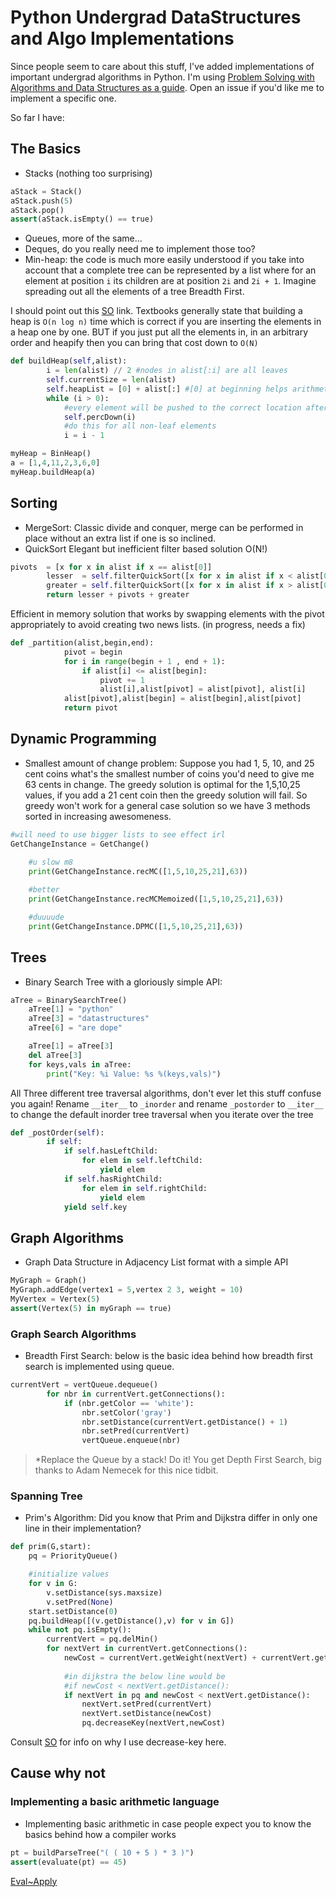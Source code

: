 # Python Undergrad DataStructures and Algo Implementations

Since people seem to care about this stuff, I've added implementations of
important undergrad algorithms in Python. I'm using [Problem Solving with Algorithms and Data Structures as a guide](http://interactivepython.org/runestone/static/pythonds/index.html). Open an issue if you'd like me to implement a specific one.

So far I have:

## The Basics

* Stacks (nothing too surprising)
```python
aStack = Stack()
aStack.push(5)
aStack.pop()
assert(aStack.isEmpty() == true)
```
* Queues, more of the same...
* Deques, do you really need me to implement those too?
* Min-heap: the code is much more easily understood if you take into account that a complete tree can be represented by a list where for an element at position ```i``` its children are at position ```2i``` and ```2i + 1```. Imagine spreading out all the elements of a tree Breadth First.
 

I should point out this [SO](http://stackoverflow.com/questions/9755721/build-heap-complexity) link. Textbooks generally state that building a heap is ```O(n log n)``` time which is correct if you are inserting the elements in a heap one by one. BUT if you just put all the elements in, in an arbitrary order and heapify then you can bring that cost down to ```O(N)```

```python
def buildHeap(self,alist):
        i = len(alist) // 2 #nodes in alist[:i] are all leaves
        self.currentSize = len(alist)
        self.heapList = [0] + alist[:] #[0] at beginning helps arithmetic work
        while (i > 0):
            #every element will be pushed to the correct location after percdown
            self.percDown(i) 
            #do this for all non-leaf elements
            i = i - 1

myHeap = BinHeap()
a = [1,4,11,2,3,6,0]
myHeap.buildHeap(a)
```

## Sorting

* MergeSort: Classic divide and conquer, merge can be performed in place without an extra list if one is so inclined.
* QuickSort 
Elegant but inefficient filter based solution O(N!) 
```python
pivots  = [x for x in alist if x == alist[0]]
        lesser  = self.filterQuickSort([x for x in alist if x < alist[0]])
        greater = self.filterQuickSort([x for x in alist if x > alist[0]])
        return lesser + pivots + greater
```

Efficient in memory solution that works by swapping elements with the pivot appropriately to avoid creating two news lists.  (in progress, needs a fix)
```python
def _partition(alist,begin,end):
            pivot = begin
            for i in range(begin + 1 , end + 1):
                if alist[i] <= alist[begin]:
                    pivot += 1
                    alist[i],alist[pivot] = alist[pivot], alist[i]
            alist[pivot],alist[begin] = alist[begin],alist[pivot]
            return pivot
```

## Dynamic Programming
* Smallest amount of change problem: Suppose you had 1, 5, 10, and 25 cent coins what's the smallest number of coins you'd need to give me 63 cents in change. The greedy solution is optimal for the 1,5,10,25 values, if you add a 21 cent coin then the greedy solution will fail. So greedy won't work for a general case solution so we have 3 methods sorted in increasing awesomeness.

```python
#will need to use bigger lists to see effect irl
GetChangeInstance = GetChange()

    #u slow m8
    print(GetChangeInstance.recMC([1,5,10,25,21],63))
    
    #better
    print(GetChangeInstance.recMCMemoized([1,5,10,25,21],63))

    #duuuude
    print(GetChangeInstance.DPMC([1,5,10,25,21],63))
```

## Trees

* Binary Search Tree with a gloriously simple API:

```python
aTree = BinarySearchTree()
    aTree[1] = "python"
    aTree[3] = "datastructures"
    aTree[6] = "are dope"

    aTree[1] = aTree[3]
    del aTree[3]
    for keys,vals in aTree:
        print("Key: %i Value: %s %(keys,vals)")
```

All Three different tree traversal algorithms, don't ever let this stuff confuse you again! Rename ```__iter__``` to ```_inorder``` and rename ```_postorder``` to ```__iter__``` to change the default inorder tree traversal when you iterate over the tree

```python
def _postOrder(self):
        if self:
            if self.hasLeftChild:
                for elem in self.leftChild:
                    yield elem
            if self.hasRightChild:
                for elem in self.rightChild:
                    yield elem
            yield self.key
```

## Graph Algorithms

* Graph Data Structure in Adjacency List format with a simple API
```python
MyGraph = Graph()
MyGraph.addEdge(vertex1 = 5,vertex 2 3, weight = 10)
MyVertex = Vertex(5)
assert(Vertex(5) in myGraph == true)

```

### Graph Search Algorithms 

* Breadth First Search: below is the basic idea behind how breadth first search is implemented using queue.

```python
currentVert = vertQueue.dequeue()
        for nbr in currentVert.getConnections():
            if (nbr.getColor == 'white'):
                nbr.setColor('gray')
                nbr.setDistance(currentVert.getDistance() + 1)
                nbr.setPred(currentVert)
                vertQueue.enqueue(nbr)
```

>*Replace the Queue by a stack! Do it! 
You get Depth First Search, big thanks to Adam Nemecek for this nice tidbit.

### Spanning Tree
* Prim's Algorithm: Did you know that Prim and Dijkstra differ in only one line in their implementation?

```python
def prim(G,start):
    pq = PriorityQueue()

    #initialize values
    for v in G:
        v.setDistance(sys.maxsize)
        v.setPred(None) 
    start.setDistance(0)
    pq.buildHeap([(v.getDistance(),v) for v in G])
    while not pq.isEmpty(): 
        currentVert = pq.delMin()
        for nextVert in currentVert.getConnections():
            newCost = currentVert.getWeight(nextVert) + currentVert.getDistance()
            
            #in dijkstra the below line would be
            #if newCost < nextVert.getDistance():
            if nextVert in pq and newCost < nextVert.getDistance():
                nextVert.setPred(currentVert)
                nextVert.setDistance(newCost)
                pq.decreaseKey(nextVert,newCost)
```

Consult [SO](http://stackoverflow.com/questions/9255620/why-does-dijkstras-algorithm-use-decrease-key) for info on why I use decrease-key here.


## Cause why not

### Implementing a basic arithmetic language

* Implementing basic arithmetic in case people expect you to know the basics behind how a compiler works

```python
pt = buildParseTree("( ( 10 + 5 ) * 3 )")
assert(evaluate(pt) == 45)
```


[Eval~Apply](http://www.amazon.com/Structure-Interpretation-Computer-Programs-Engineering/dp/0262510871)